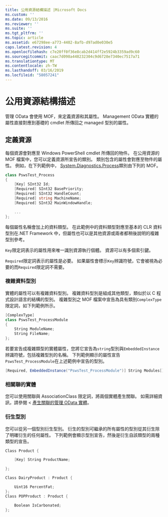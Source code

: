 ```yaml
---
title: 公用資源結構描述 |Microsoft Docs
ms.custom: ''
ms.date: 09/13/2016
ms.reviewer: ''
ms.suite: ''
ms.tgt_pltfrm: ''
ms.topic: article
ms.assetid: e67298ee-a773-4402-8afb-d97ad0e030e5
caps.latest.revision: 4
ms.openlocfilehash: c7e20ff0f36e8cab2d414ff2e5924b3359ad9c60
ms.sourcegitcommit: caac7d098a448232304c9d6728e7340ec7517a71
ms.translationtype: MT
ms.contentlocale: zh-TW
ms.lasthandoff: 03/16/2019
ms.locfileid: "58057241"
---
```

# <a name="public-resource-schema"></a>公用資源結構描述

管理 OData 會使用 MOF，來定義資源和其屬性。 Management OData 實體的屬性直接對應到基礎的 cmdlet 所傳回之 managed 型別的屬性。

## <a name="defining-a-resource"></a>定義資源

每個資源會對應至 Windows PowerShell cmdlet 所傳回的物件。 在公用資源的 MOF 檔案中，您可以定義資源所宣告的類別。 類別包含的屬性會對應至物件的屬性。 例如，在下列範例中， [System.Diagnostics.Process](/dotnet/api/System.Diagnostics.Process)類別由下列的 MOF。

```csharp
class PswsTest_Process
{
    [Key] SInt32 Id;
    [Required] SInt32 BasePriority;
    [Required] SInt32 HandleCount;
    [Required] string MachineName;
    [Required] SInt32 MainWindowHandle;

    ...
};
```

每個屬性名稱會加上的資料類型。 在此範例中的資料類型對應至基本的 CLR 資料型別在.NET Framework 中，但屬性也可以是其他資源或兩者都稍後說明的複雜型別參考。

`Key`限定詞表示的屬性用來唯一識別資源執行個體。 資源可以有多個索引鍵。

`Required`限定詞表示的屬性是必要。 如果屬性會標示`Key`辨識符號，它會被視為必要的而`Required`限定詞不需要。

### <a name="complex-data-types"></a>複雜資料型別

實體的屬性可以有複雜資料型別。 複雜資料型別是組成其他類型，類似於以 C 程式設計語言的結構的型別。 複雜型別之 MOF 檔案中宣告為具有類別`ComplexType`限定詞，如下列範例所示。

```csharp
[ComplexType]
class PswsTest_ProcessModule
{
    String ModuleName;
    String FileName;
};
```

若要宣告成複雜類型的實體屬性，您將它宣告為`string`型別與`EmbeddedInstance`辨識符號，包括複雜型別的名稱。 下列範例顯示的屬性宣告`PswsTest_ProcessModule`在上述範例中宣告的型別。

```csharp
[Required, EmbeddedInstance("PswsTest_ProcessModule")] String Modules[];
```

### <a name="associating-entities"></a>相關聯的實體

您可以使用關聯與 AssociationClass 限定詞，將兩個實體產生關聯。 如需詳細資訊，請參閱 <<c0> [ 產生關聯的管理 OData 實體](./associating-management-odata-entities.md)。

### <a name="derived-types"></a>衍生型別

您可以從另一個型別衍生型別。 衍生的型別可繼承的所有屬性的型別從其衍生除了明確衍生的任何屬性。 下列範例會顯示型別宣告，然後是衍生自該類型的兩種類型的宣告。

```csharp
Class Product {

    [Key] String ProductName;

};

Class DairyProduct : Product {

    Uint16 PercentFat;
};
Class POPProduct : Product {

    Boolean IsCarbonated;
};
```